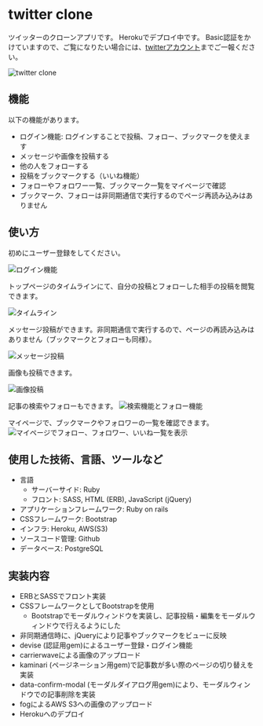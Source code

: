 # twitter clone
ツイッターのクローンアプリです。
Herokuでデプロイ中です。
Basic認証をかけていますので、ご覧になりたい場合には、[twitterアカウント](https://twitter.com/__yuki_ito__)までご一報ください。

![twitter clone](https://gyazo.com/728f9d12bb14d7fcf9f5294a5219b200.png)

## 機能
以下の機能があります。
- ログイン機能: ログインすることで投稿、フォロー、ブックマークを使えます
- メッセージや画像を投稿する
- 他の人をフォローする
- 投稿をブックマークする（いいね機能）
- フォローやフォロワー一覧、ブックマーク一覧をマイページで確認
- ブックマーク、フォローは非同期通信で実行するのでページ再読み込みはありません

## 使い方
初めにユーザー登録をしてください。

![ログイン機能](https://gyazo.com/2c232068d38ceafe4456b48288bd7597.gif)

トップページのタイムラインにて、自分の投稿とフォローした相手の投稿を閲覧できます。

![タイムライン](https://gyazo.com/e9fa91f7ff11fee18a36cf009de747c7.gif)

メッセージ投稿ができます。非同期通信で実行するので、ページの再読み込みはありません（ブックマークとフォローも同様）。

![メッセージ投稿](https://gyazo.com/6ebef7769a56c37aabfb10377869c1e6.gif)

画像も投稿できます。

![画像投稿](https://gyazo.com/cb273ec72b2026f24c2467a38997b34a.gif)

記事の検索やフォローもできます。
![検索機能とフォロー機能](https://gyazo.com/0ae1385c2e589f9488d89d41b0efd3dd.gif)

マイページで、ブックマークやフォロワーの一覧を確認できます。
![マイページでフォロー、フォロワー、いいね一覧を表示](https://gyazo.com/ac9fce4139d188cba71cf66f0c79efd7.gif)

## 使用した技術、言語、ツールなど
- 言語
    - サーバーサイド: Ruby
    - フロント: SASS, HTML (ERB), JavaScript (jQuery)
- アプリケーションフレームワーク: Ruby on rails
- CSSフレームワーク: Bootstrap
- インフラ: Heroku, AWS(S3)
- ソースコード管理: Github
- データベース: PostgreSQL

## 実装内容
- ERBとSASSでフロント実装
- CSSフレームワークとしてBootstrapを使用
    - Bootstrapでモーダルウィンドウを実装し、記事投稿・編集をモーダルウィンドウで行えるようにした
- 非同期通信時に、jQueryにより記事やブックマークをビューに反映
- devise (認証用gem)によるユーザー登録・ログイン機能
- carrierwaveによる画像のアップロード
- kaminari (ページネーション用gem)で記事数が多い際のページの切り替えを実装
- data-confirm-modal (モーダルダイアログ用gem)により、モーダルウィンドウでの記事削除を実装
- fogによるAWS S3への画像のアップロード
- Herokuへのデプロイ
